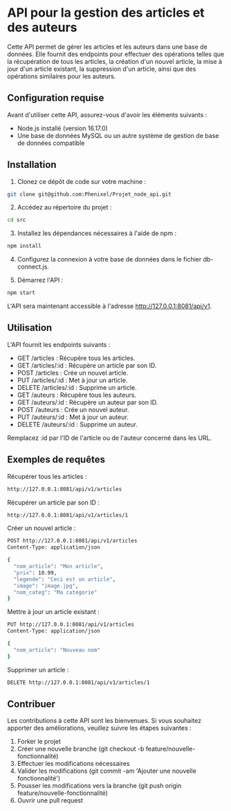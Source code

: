 # API pour la gestion des articles et des auteurs

Cette API permet de gérer les articles et les auteurs dans une base de données. Elle fournit des endpoints pour effectuer des opérations telles que la récupération de tous les articles, la création d'un nouvel article, la mise à jour d'un article existant, la suppression d'un article, ainsi que des opérations similaires pour les auteurs.

## Configuration requise

Avant d'utiliser cette API, assurez-vous d'avoir les éléments suivants :

- Node.js installé (version 16.17.0)
- Une base de données MySQL ou un autre système de gestion de base de données compatible

## Installation

1. Clonez ce dépôt de code sur votre machine :

```bash
git clone git@github.com:Phenixel/Projet_node_api.git
```

2. Accédez au répertoire du projet :

````bash
cd src
````

3. Installez les dépendances nécessaires à l'aide de npm :

````bash
npm install 
````

4. Configurez la connexion à votre base de données dans le fichier db-connect.js.

5. Démarrez l'API :

````bash
npm start
````

L'API sera maintenant accessible à l'adresse http://127.0.0.1:8081/api/v1.

## Utilisation
L'API fournit les endpoints suivants :

- GET /articles : Récupère tous les articles.
- GET /articles/:id : Récupère un article par son ID.
- POST /articles : Crée un nouvel article.
- PUT /articles/:id : Met à jour un article.
- DELETE /articles/:id : Supprime un article.
- GET /auteurs : Récupère tous les auteurs.
- GET /auteurs/:id : Récupère un auteur par son ID.
- POST /auteurs : Crée un nouvel auteur.
- PUT /auteurs/:id : Met à jour un auteur.
- DELETE /auteurs/:id : Supprime un auteur.

Remplacez :id par l'ID de l'article ou de l'auteur concerné dans les URL.

## Exemples de requêtes
Récupérer tous les articles :
````bash
http://127.0.0.1:8081/api/v1/articles
````

Récupérer un article par son ID :
````bash
http://127.0.0.1:8081/api/v1/articles/1
````

Créer un nouvel article :
````bash
POST http://127.0.0.1:8081/api/v1/articles
Content-Type: application/json

{
  "nom_article": "Mon article",
  "prix": 10.99,
  "legende": "Ceci est un article",
  "image": "image.jpg",
  "nom_categ": "Ma catégorie"
}
````

Mettre à jour un article existant :
````bash
PUT http://127.0.0.1:8081/api/v1/articles
Content-Type: application/json

{
  "nom_article": "Nouveau nom"
}
````

Supprimer un article :
````bash
DELETE http://127.0.0.1:8081/api/v1/articles/1
````

## Contribuer
Les contributions à cette API sont les bienvenues. Si vous souhaitez apporter des améliorations, veuillez suivre les étapes suivantes :

1. Forker le projet
2. Créer une nouvelle branche (git checkout -b feature/nouvelle-fonctionnalité)
3. Effectuer les modifications nécessaires
4. Valider les modifications (git commit -am 'Ajouter une nouvelle fonctionnalité')
5. Pousser les modifications vers la branche (git push origin feature/nouvelle-fonctionnalité)
6. Ouvrir une pull request
